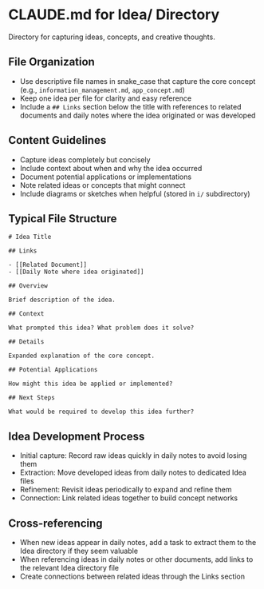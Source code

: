 # CLAUDE.md for Idea/ Directory

Directory for capturing ideas, concepts, and creative thoughts.

## File Organization

- Use descriptive file names in snake_case that capture the core concept (e.g., `information_management.md`, `app_concept.md`)
- Keep one idea per file for clarity and easy reference
- Include a `## Links` section below the title with references to related documents and daily notes where the idea originated or was developed

## Content Guidelines

- Capture ideas completely but concisely
- Include context about when and why the idea occurred
- Document potential applications or implementations
- Note related ideas or concepts that might connect
- Include diagrams or sketches when helpful (stored in `i/` subdirectory)

## Typical File Structure

```
# Idea Title

## Links

- [[Related Document]]
- [[Daily Note where idea originated]]

## Overview

Brief description of the idea.

## Context

What prompted this idea? What problem does it solve?

## Details

Expanded explanation of the core concept.

## Potential Applications

How might this idea be applied or implemented?

## Next Steps

What would be required to develop this idea further?
```

## Idea Development Process

- Initial capture: Record raw ideas quickly in daily notes to avoid losing them
- Extraction: Move developed ideas from daily notes to dedicated Idea files
- Refinement: Revisit ideas periodically to expand and refine them
- Connection: Link related ideas together to build concept networks

## Cross-referencing

- When new ideas appear in daily notes, add a task to extract them to the Idea directory if they seem valuable
- When referencing ideas in daily notes or other documents, add links to the relevant Idea directory file
- Create connections between related ideas through the Links section